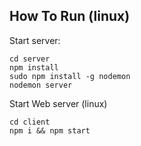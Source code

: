 ## How To Run (linux)

Start server:
```
cd server
npm install
sudo npm install -g nodemon
nodemon server
```

Start Web server (linux)
```
cd client
npm i && npm start

```
